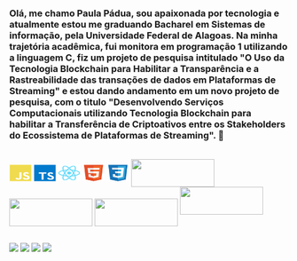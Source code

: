 ### Olá, me chamo Paula Pádua, sou apaixonada por tecnologia e atualmente estou me graduando Bacharel em Sistemas de informação, pela Universidade Federal de Alagoas. Na minha trajetória acadêmica, fui monitora em programação 1 utilizando a linguagem C, fiz um projeto de pesquisa intitulado "O Uso da Tecnologia Blockchain para Habilitar a Transparência e a Rastreabilidade das transações de dados em Plataformas de Streaming" e estou dando andamento em um novo projeto de pesquisa, com o titulo "Desenvolvendo Serviços Computacionais utilizando Tecnologia Blockchain para habilitar a Transferência de Criptoativos entre os Stakeholders do Ecossistema de Plataformas de Streaming".   👋

<div style="display: inline_block"><br>
  <img align="center" alt="padua-Js" height="30" width="40" src="https://raw.githubusercontent.com/devicons/devicon/master/icons/javascript/javascript-plain.svg">
  <img align="center" alt="padua-Ts" height="30" width="40" src="https://raw.githubusercontent.com/devicons/devicon/master/icons/typescript/typescript-plain.svg">
  <img align="center" alt="padua-React" height="30" width="40" src="https://raw.githubusercontent.com/devicons/devicon/master/icons/react/react-original.svg">
  <img align="center" alt="padua-HTML" height="30" width="40" src="https://raw.githubusercontent.com/devicons/devicon/master/icons/html5/html5-original.svg">
  <img align="center" alt="" height="30" width="40" src="https://raw.githubusercontent.com/devicons/devicon/master/icons/css3/css3-original.svg">
  <img align="center" alt="" height="50" width="150" src="https://img.shields.io/badge/bootstrap-%238511FA.svg?style=for-the-badge&logo=bootstrap&logoColor=white">
  <img align="center" alt="" height="50" width="150" src="https://img.shields.io/badge/node.js-6DA55F?style=for-the-badge&logo=node.js&logoColor=white">
  <img align="center" alt="" height="50" width="150" src="https://img.shields.io/badge/react_native-%2320232a.svg?style=for-the-badge&logo=react&logoColor=%2361DAFB">
  <img alt="" height="50" width="150" src="https://img.shields.io/badge/git-%23F05033.svg?style=for-the-badge&logo=git&logoColor=white">
</div>
  
  ##
 
<div> 

  <a href="https:www.instagram.com/paulapaddua_?igsh=MjRvMGg1N2NtaDlo" target="_blank"><img src="https://img.shields.io/badge/-Instagram-%23E4405F?style=for-the-badge&logo=instagram&logoColor=white" target="_blank"></a>
 <a href="https:" target="_blank"><img src="https://img.shields.io/badge/Discord-7289DA?style=for-the-badge&logo=discord&logoColor=white" target="_blank"></a> 
  <a href = "paulasilveira58@gmail.com"><img src="https://img.shields.io/badge/-Gmail-%23333?style=for-the-badge&logo=gmail&logoColor=white" target="_blank"></a>
  <a href="https://www.linkedin.com/in/paula-p%C3%A1dua-2992311b5/" target="_blank"><img src="https://img.shields.io/badge/-LinkedIn-%230077B5?style=for-the-badge&logo=linkedin&logoColor=white" target="_blank"></a> 
  
</div>
